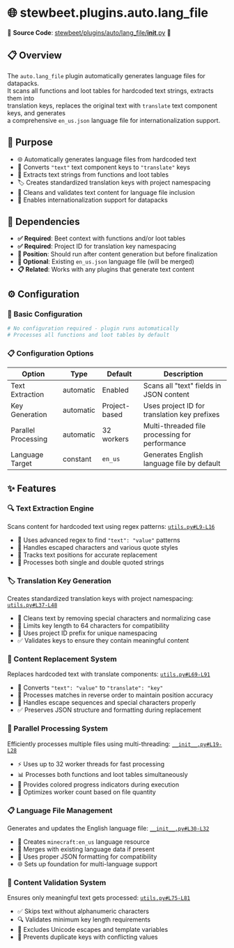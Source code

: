 
# 🌐 stewbeet.plugins.auto.lang_file

📄 **Source Code**: [stewbeet/plugins/auto/lang_file/__init__.py](../../python_package/src/stewbeet/plugins/auto/lang_file/__init__.py) 🔗

## 📋 Overview
The `auto.lang_file` plugin automatically generates language files for datapacks.<br>
It scans all functions and loot tables for hardcoded text strings, extracts them into<br>
translation keys, replaces the original text with `translate` text component keys, and generates<br>
a comprehensive `en_us.json` language file for internationalization support.

## 🎯 Purpose
- 🌐 Automatically generates language files from hardcoded text
- 🔄 Converts `"text"` text component keys to `"translate"` keys
- 📝 Extracts text strings from functions and loot tables
- 🏷️ Creates standardized translation keys with project namespacing
- 🧹 Cleans and validates text content for language file inclusion
- 🚀 Enables internationalization support for datapacks

## 🔗 Dependencies
- **✅ Required**: Beet context with functions and/or loot tables
- **✅ Required**: Project ID for translation key namespacing
- **📍 Position**: Should run after content generation but before finalization
- **🔧 Optional**: Existing `en_us.json` language file (will be merged)
- **📋 Related**: Works with any plugins that generate text content

## ⚙️ Configuration

### 🎯 Basic Configuration
```yaml
# No configuration required - plugin runs automatically
# Processes all functions and loot tables by default
```

### 📋 Configuration Options

| Option | Type | Default | Description |
|--------|------|---------|-------------|
| Text Extraction | automatic | Enabled | Scans all "text" fields in JSON content |
| Key Generation | automatic | Project-based | Uses project ID for translation key prefixes |
| Parallel Processing | automatic | 32 workers | Multi-threaded file processing for performance |
| Language Target | constant | `en_us` | Generates English language file by default |

## ✨ Features

### 🔍 Text Extraction Engine
Scans content for hardcoded text using regex patterns: [`utils.py#L9-L16`](../../python_package/src/stewbeet/plugins/auto/lang_file/utils.py#L9-L16)
- 📝 Uses advanced regex to find `"text": "value"` patterns
- 🔄 Handles escaped characters and various quote styles
- 📍 Tracks text positions for accurate replacement
- 🎯 Processes both single and double quoted strings

### 🏷️ Translation Key Generation
Creates standardized translation keys with project namespacing: [`utils.py#L37-L48`](../../python_package/src/stewbeet/plugins/auto/lang_file/utils.py#L37-L48)
- 🧹 Cleans text by removing special characters and normalizing case
- 📏 Limits key length to 64 characters for compatibility
- 🔧 Uses project ID prefix for unique namespacing
- ✅ Validates keys to ensure they contain meaningful content

### 🔄 Content Replacement System
Replaces hardcoded text with translate components: [`utils.py#L69-L91`](../../python_package/src/stewbeet/plugins/auto/lang_file/utils.py#L69-L91)
- 🔄 Converts `"text": "value"` to `"translate": "key"`
- 📍 Processes matches in reverse order to maintain position accuracy
- 🧹 Handles escape sequences and special characters properly
- ✅ Preserves JSON structure and formatting during replacement

### 🚀 Parallel Processing System
Efficiently processes multiple files using multi-threading: [`__init__.py#L19-L28`](../../python_package/src/stewbeet/plugins/auto/lang_file/__init__.py#L19-L28)
- ⚡ Uses up to 32 worker threads for fast processing
- 📊 Processes both functions and loot tables simultaneously
- 🎨 Provides colored progress indicators during execution
- 🔧 Optimizes worker count based on file quantity

### 📋 Language File Management
Generates and updates the English language file: [`__init__.py#L30-L32`](../../python_package/src/stewbeet/plugins/auto/lang_file/__init__.py#L30-L32)
- 📝 Creates `minecraft:en_us` language resource
- 🔄 Merges with existing language data if present
- 💾 Uses proper JSON formatting for compatibility
- 🌐 Sets up foundation for multi-language support

### 🧹 Content Validation System
Ensures only meaningful text gets processed: [`utils.py#L75-L81`](../../python_package/src/stewbeet/plugins/auto/lang_file/utils.py#L75-L81)
- ✅ Skips text without alphanumeric characters
- 🔍 Validates minimum key length requirements
- 🚫 Excludes Unicode escapes and template variables
- 🎯 Prevents duplicate keys with conflicting values 

